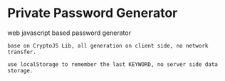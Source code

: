 # Private Password Generator
web javascript based password generator

```
base on CryptoJS Lib, all generation on client side, no network transfer.

use localStorage to remember the last KEYWORD, no server side data storage.
```